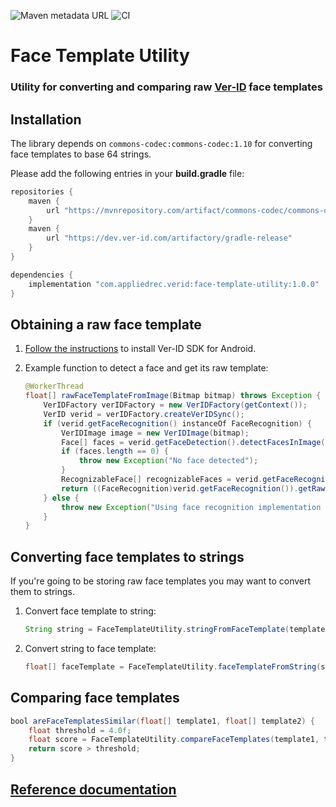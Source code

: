 ![Maven metadata URL](https://img.shields.io/maven-metadata/v?metadataUrl=https%3A%2F%2Fdev.ver-id.com%2Fartifactory%2Fgradle-release%2Fcom%2Fappliedrec%2Fverid%2Fface-template-utility%2Fmaven-metadata.xml) ![CI](https://github.com/AppliedRecognition/Face-Template-Utility-Java/workflows/CI/badge.svg?event=push)

# Face Template Utility

### Utility for converting and comparing raw [Ver-ID](https://github.com/AppliedRecognition/Ver-ID-UI-Android) face templates

## Installation
The library depends on `commons-codec:commons-codec:1.10` for converting face templates to base 64 strings.

Please add the following entries in your **build.gradle** file:

~~~groovy
repositories {
    maven {
        url "https://mvnrepository.com/artifact/commons-codec/commons-codec"
    }
    maven {
        url "https://dev.ver-id.com/artifactory/gradle-release"
    }
}

dependencies {
    implementation "com.appliedrec.verid:face-template-utility:1.0.0"
}
~~~

## Obtaining a raw face template

1. [Follow the instructions](https://github.com/AppliedRecognition/Ver-ID-UI-Android) to install Ver-ID SDK for Android.
2. Example function to detect a face and get its raw template:

    ~~~java
    @WorkerThread
    float[] rawFaceTemplateFromImage(Bitmap bitmap) throws Exception {
        VerIDFactory verIDFactory = new VerIDFactory(getContext());
        VerID verid = verIDFactory.createVerIDSync();
        if (verid.getFaceRecognition() instanceOf FaceRecognition) {
            VerIDImage image = new VerIDImage(bitmap);
            Face[] faces = verid.getFaceDetection().detectFacesInImage(image, 1);
            if (faces.length == 0) {
                throw new Exception("No face detected");
            }
            RecognizableFace[] recognizableFaces = verid.getFaceRecognition().createRecognizableFacesFromFaces(faces, image);
            return ((FaceRecognition)verid.getFaceRecognition()).getRawFaceTemplate(recognizableFaces[0]);
        } else {
            throw new Exception("Using face recognition implementation that does not support extracting raw face templates");
        }
    }
    ~~~
    
## Converting face templates to strings

If you're going to be storing raw face templates you may want to convert them to strings.

1. Convert face template to string:

    ~~~java
    String string = FaceTemplateUtility.stringFromFaceTemplate(template);
    ~~~
2. Convert string to face template:

    ~~~java
    float[] faceTemplate = FaceTemplateUtility.faceTemplateFromString(string);
    ~~~
    
## Comparing face templates

~~~java
bool areFaceTemplatesSimilar(float[] template1, float[] template2) {
    float threshold = 4.0f;
    float score = FaceTemplateUtility.compareFaceTemplates(template1, template2);
    return score > threshold;
}
~~~

## [Reference documentation](https://appliedrecognition.github.io/Face-Template-Utility-Java)
